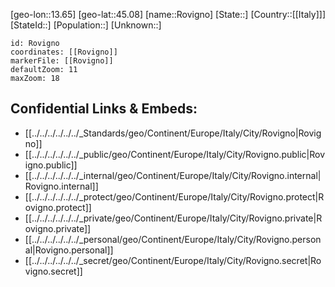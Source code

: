 ﻿---
location: [45.08,13.65]
mapzoom: [7,12] 
mapmarker: city 
type: City
tags:
- geo/City


SpocWebEntityId: 33809
isDeleted: false
confidential: public

---
[geo-lon::13.65]
[geo-lat::45.08]
[name::Rovigno]
[State::]
[Country::[[Italy]]]
[StateId::]
[Population::]
[Unknown::]


```leaflet
id: Rovigno
coordinates: [[Rovigno]]
markerFile: [[Rovigno]]
defaultZoom: 11 
maxZoom: 18
```


## Confidential Links & Embeds: 
- [[../../../../../../_Standards/geo/Continent/Europe/Italy/City/Rovigno|Rovigno]] 
- [[../../../../../../_public/geo/Continent/Europe/Italy/City/Rovigno.public|Rovigno.public]] 
- [[../../../../../../_internal/geo/Continent/Europe/Italy/City/Rovigno.internal|Rovigno.internal]] 
- [[../../../../../../_protect/geo/Continent/Europe/Italy/City/Rovigno.protect|Rovigno.protect]] 
- [[../../../../../../_private/geo/Continent/Europe/Italy/City/Rovigno.private|Rovigno.private]] 
- [[../../../../../../_personal/geo/Continent/Europe/Italy/City/Rovigno.personal|Rovigno.personal]] 
- [[../../../../../../_secret/geo/Continent/Europe/Italy/City/Rovigno.secret|Rovigno.secret]] 
